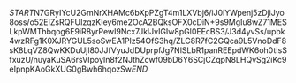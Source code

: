 $START$N7GRyIYcU2GmNrXHAMc6bXpPZgT4m1LXVbj6/iJ0iYWpenj5zDjiJyo8oss/o52EIZsRQFUIzqzKIey6me2OcA2BQksOFX0cDiN+9s9MgIu8wZ71MESLkpWMThbqog6E9iR8yrPewI9Ncx7JklJvIGIw8pGl0EEcBS3/J3d4yvSs/upbk4wzRFg1K0XJRYGUL5soSwEA1Plz54OfS3hq/ZLC8R7fC2GQca9L5VnoDdF8sK8LqVZ8QwKKDuUjl80JJfVyuJdDUprpfJg7NlSLbR1panREEpdWK6oh0tIsSfxuzU/nuyaKuSA6rsVIpoyIn8f2NJthZcwf09bD6Y6SCjCZqpN8LHQvSg2iKc9eIpnpKAoGkXUG0gBwh6hqozSw$END$